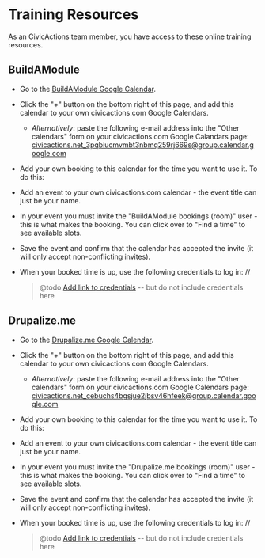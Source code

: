 # Training Resources

As an CivicActions team member, you have access to these online training resources.

## BuildAModule

*   Go to the [BuildAModule Google Calendar](https://calendar.google.com/calendar/b/1/embed?src=civicactions.net_3pqbiucmvmbt3nbmq259rj669s@group.calendar.google.com&ctz=America/Los_Angeles).
*   Click the "+" button on the bottom right of this page, and add this calendar to your own civicactions.com Google Calendars.
    *   *Alternatively*: paste the following e-mail address into the "Other calendars" form on your civicactions.com Google Calandars page: [civicactions.net_3pqbiucmvmbt3nbmq259rj669s@group.calendar.google.com](mailto:civicactions.net_3pqbiucmvmbt3nbmq259rj669s@group.calendar.google.com)
*   Add your own booking to this calendar for the time you want to use it. To do this:
*   Add an event to your own civicactions.com calendar - the event title can just be your name.
*   In your event you must invite the "BuildAModule bookings (room)" user - this is what makes the booking. You can click over to "Find a time" to see available slots.
*   Save the event and confirm that the calendar has accepted the invite (it will only accept non-conflicting invites).
*   When your booked time is up, use the following credentials to log in: //

    > @todo [Add link to credentials](https://trello.com/c/dxKtjdYD/111-add-link-to-doc-with-drupalizeme-and-buildamodule-credentials) -- but do not include credentials here

## Drupalize.me

*   Go to the [Drupalize.me Google Calendar](https://calendar.google.com/calendar/b/1/embed?src=civicactions.net_cebuchs4bgsjue2jbsv46hfeek@group.calendar.google.com&ctz=America/Los_Angeles).
*   Click the "+" button on the bottom right of this page, and add this calendar to your own civicactions.com Google Calendars.
    *   *Alternatively*: paste the following e-mail address into the "Other calendars" form on your civicactions.com Google Calendars page: [civicactions.net_cebuchs4bgsjue2jbsv46hfeek@group.calendar.google.com](mailto:civicactions.net_cebuchs4bgsjue2jbsv46hfeek@group.calendar.google.com)
*   Add your own booking to this calendar for the time you want to use it. To do this:
*   Add an event to your own civicactions.com calendar - the event title can just be your name.
*   In your event you must invite the "Drupalize.me bookings (room)" user - this is what makes the booking. You can click over to "Find a time" to see available slots.
*   Save the event and confirm that the calendar has accepted the invite (it will only accept non-conflicting invites).
*   When your booked time is up, use the following credentials to log in: //

    > @todo [Add link to credentials](https://trello.com/c/dxKtjdYD/111-add-link-to-doc-with-drupalizeme-and-buildamodule-credentials) -- but do not include credentials here
